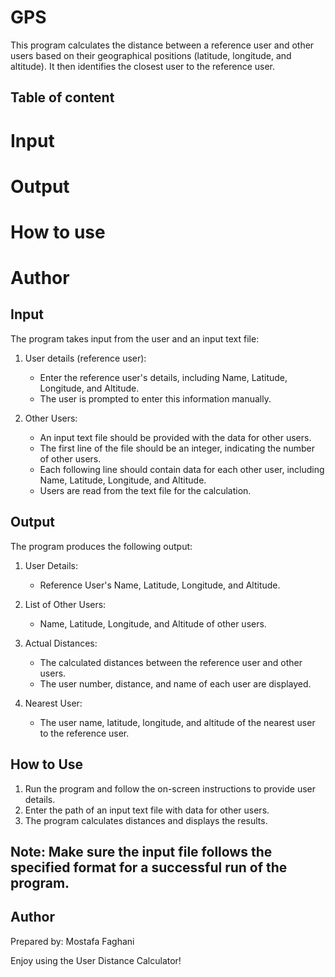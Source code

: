 # GPS

This program calculates the distance between a reference user and other users based on their geographical positions (latitude, longitude, and altitude). It then identifies the closest user to the reference user.

## Table of content
# Input
# Output
# How to use
# Author 


## Input

The program takes input from the user and an input text file:

1. User details (reference user):
    - Enter the reference user's details, including Name, Latitude, Longitude, and Altitude.
    - The user is prompted to enter this information manually.

2. Other Users:
    - An input text file should be provided with the data for other users.
    - The first line of the file should be an integer, indicating the number of other users.
    - Each following line should contain data for each other user, including Name, Latitude, Longitude, and Altitude.
    - Users are read from the text file for the calculation.

## Output

The program produces the following output:

1. User Details:
    - Reference User's Name, Latitude, Longitude, and Altitude.

2. List of Other Users:
    - Name, Latitude, Longitude, and Altitude of other users.

3. Actual Distances:
    - The calculated distances between the reference user and other users.
    - The user number, distance, and name of each user are displayed.

4. Nearest User:
    - The user name, latitude, longitude, and altitude of the nearest user to the reference user.
    
## How to Use

1. Run the program and follow the on-screen instructions to provide user details.
2. Enter the path of an input text file with data for other users.
3. The program calculates distances and displays the results.

## Note: Make sure the input file follows the specified format for a successful run of the program.

## Author
Prepared by: Mostafa Faghani

Enjoy using the User Distance Calculator!
